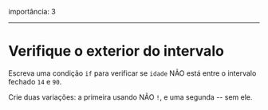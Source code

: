importância: 3

---

# Verifique o exterior do intervalo

Escreva uma condição `if` para verificar se `idade` NÃO está entre o intervalo fechado `14` e `90`.

Crie duas variações: a primeira usando NÃO `!`, e uma segunda -- sem ele.
